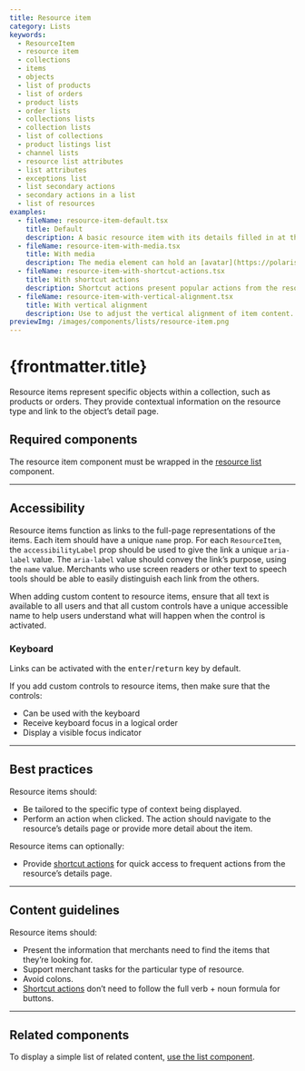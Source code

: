 ```yaml
---
title: Resource item
category: Lists
keywords:
  - ResourceItem
  - resource item
  - collections
  - items
  - objects
  - list of products
  - list of orders
  - product lists
  - order lists
  - collections lists
  - collection lists
  - list of collections
  - product listings list
  - channel lists
  - resource list attributes
  - list attributes
  - exceptions list
  - list secondary actions
  - secondary actions in a list
  - list of resources
examples:
  - fileName: resource-item-default.tsx
    title: Default
    description: A basic resource item with its details filled in at the point of use.
  - fileName: resource-item-with-media.tsx
    title: With media
    description: The media element can hold an [avatar](https://polaris.shopify.com/components/avatar), [thumbnail](https://polaris.shopify.com/components/thumbnail), or other small-format graphic.
  - fileName: resource-item-with-shortcut-actions.tsx
    title: With shortcut actions
    description: Shortcut actions present popular actions from the resource’s details page for easy access. A shortcut action should be available on every item in the list.
  - fileName: resource-item-with-vertical-alignment.tsx
    title: With vertical alignment
    description: Use to adjust the vertical alignment of item content.
previewImg: /images/components/lists/resource-item.png
---
```


# {frontmatter.title}

<Lede>

Resource items represent specific objects within a collection, such as products or orders. They provide contextual information on the resource type and link to the object’s detail page.

</Lede>

<Examples />

<Props componentName={frontmatter.title} />

## Required components

The resource item component must be wrapped in the [resource list](https://polaris.shopify.com/components/resource-list) component.

---

## Accessibility

Resource items function as links to the full-page representations of the items. Each item should have a unique `name` prop. For each `ResourceItem`, the `accessibilityLabel` prop should be used to give the link a unique `aria-label` value. The `aria-label` value should convey the link’s purpose, using the `name` value. Merchants who use screen readers or other text to speech tools should be able to easily distinguish each link from the others.

When adding custom content to resource items, ensure that all text is available to all users and that all custom controls have a unique accessible name to help users understand what will happen when the control is activated.

### Keyboard

Links can be activated with the <kbd>enter</kbd>/<kbd>return</kbd> key by default.

If you add custom controls to resource items, then make sure that the controls:

- Can be used with the keyboard
- Receive keyboard focus in a logical order
- Display a visible focus indicator

---

## Best practices

Resource items should:

- Be tailored to the specific type of context being displayed.
- Perform an action when clicked. The action should navigate to the resource’s details page or provide more detail about the item.

Resource items can optionally:

- Provide [shortcut actions](https://polaris.shopify.com/components/resource-list#study-custom-item-shortcut-actions) for quick access to frequent actions from the resource’s details page.

---

## Content guidelines

Resource items should:

- Present the information that merchants need to find the items that they’re looking for.
- Support merchant tasks for the particular type of resource.
- Avoid colons.
- [Shortcut actions](https://polaris.shopify.com/components/resource-list#study-custom-item-shortcut-actions) don’t need to follow the full verb + noun formula for buttons.

---

## Related components

To display a simple list of related content, [use the list component](https://polaris.shopify.com/components/lists/list).
